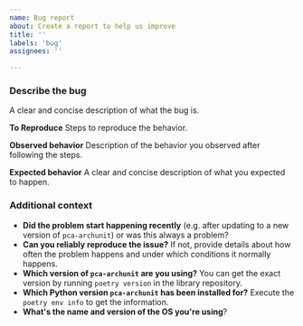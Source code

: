 ```yaml
---
name: Bug report
about: Create a report to help us improve
title: ''
labels: 'bug'
assignees: ''

---
```

<!--

#### Before submitting a bug report

...**check that your issue does not already exist in the [issue tracker](https://github.com/pcah/pca-archunit/issues)**.

> **Note:** If you find a **Closed** issue that seems like it is the same thing that you're experiencing, open a new issue and include a link to the original issue in the body of your new one.

#### How to submit a valueable and informative bug report?

Check our [bug reporting guideline](https://pcah.github.io/pca-archunit/contributing/).

-->

### Describe the bug

A clear and concise description of what the bug is.

**To Reproduce**
Steps to reproduce the behavior.

**Observed behavior**
Description of the behavior you observed after following the steps.

**Expected behavior**
A clear and concise description of what you expected to happen.

### Additional context

- **Did the problem start happening recently** (e.g. after updating to a new version of `pca-archunit`) or was this always a problem?
- **Can you reliably reproduce the issue?** If not, provide details about how often the problem happens and under which conditions it normally happens.
- **Which version of `pca-archunit` are you using?** You can get the exact version by running `poetry version` in the library repository.
- **Which Python version `pca-archunit` has been installed for?** Execute the `poetry env info` to get the information.
- **What's the name and version of the OS you're using**?
